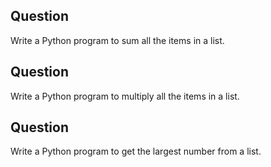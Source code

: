 ## Question 
Write a Python program to sum all the items in a list.

## Question
Write a Python program to multiply all the items in a list.

## Question 
Write a Python program to get the largest number from a list.